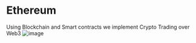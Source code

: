 # Ethereum
Using Blockchain and Smart contracts we implement Crypto Trading over Web3
![image](https://user-images.githubusercontent.com/https://economictimes.indiatimes.com/thumb/msid-96628711,width-1200,height-900,resizemode-4,imgsize-90322/how-will-indian-web3-and-crypto-industry-lead-current-internet-revolution-globally.jpg?from=mdr)
